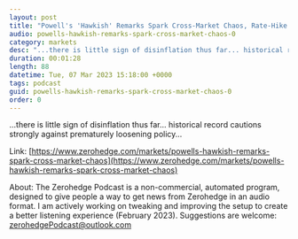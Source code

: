 ```yaml
---
layout: post
title: "Powell's 'Hawkish' Remarks Spark Cross-Market Chaos, Rate-Hike Odds Soar"
audio: powells-hawkish-remarks-spark-cross-market-chaos-0
category: markets
desc: "...there is little sign of disinflation thus far... historical record cautions strongly against prematurely loosening policy..."
duration: 00:01:28
length: 88
datetime: Tue, 07 Mar 2023 15:18:00 +0000
tags: podcast
guid: powells-hawkish-remarks-spark-cross-market-chaos-0
order: 0
---
```

...there is little sign of disinflation thus far... historical record cautions strongly against prematurely loosening policy...

Link: [https://www.zerohedge.com/markets/powells-hawkish-remarks-spark-cross-market-chaos](https://www.zerohedge.com/markets/powells-hawkish-remarks-spark-cross-market-chaos)

About: The Zerohedge Podcast is a non-commercial, automated program, designed to give people a way to get news from Zerohedge in an audio format.  I am actively working on tweaking and improving the setup to create a better listening experience (February 2023).  Suggestions are welcome: [zerohedgePodcast@outlook.com](mailto:zerohedgePodcast@outlook.com)